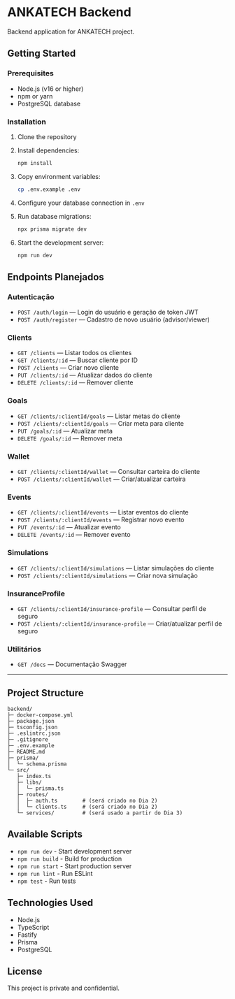 # ANKATECH Backend

Backend application for ANKATECH project.

## Getting Started

### Prerequisites

- Node.js (v16 or higher)
- npm or yarn
- PostgreSQL database

### Installation

1. Clone the repository
2. Install dependencies:
   ```bash
   npm install
   ```

3. Copy environment variables:
   ```bash
   cp .env.example .env
   ```

4. Configure your database connection in `.env`

5. Run database migrations:
   ```bash
   npx prisma migrate dev
   ```

6. Start the development server:
   ```bash
   npm run dev
   ```


## Endpoints Planejados

### Autenticação
- `POST /auth/login` — Login do usuário e geração de token JWT
- `POST /auth/register` — Cadastro de novo usuário (advisor/viewer)

### Clients
- `GET /clients` — Listar todos os clientes
- `GET /clients/:id` — Buscar cliente por ID
- `POST /clients` — Criar novo cliente
- `PUT /clients/:id` — Atualizar dados do cliente
- `DELETE /clients/:id` — Remover cliente

### Goals
- `GET /clients/:clientId/goals` — Listar metas do cliente
- `POST /clients/:clientId/goals` — Criar meta para cliente
- `PUT /goals/:id` — Atualizar meta
- `DELETE /goals/:id` — Remover meta

### Wallet
- `GET /clients/:clientId/wallet` — Consultar carteira do cliente
- `POST /clients/:clientId/wallet` — Criar/atualizar carteira

### Events
- `GET /clients/:clientId/events` — Listar eventos do cliente
- `POST /clients/:clientId/events` — Registrar novo evento
- `PUT /events/:id` — Atualizar evento
- `DELETE /events/:id` — Remover evento

### Simulations
- `GET /clients/:clientId/simulations` — Listar simulações do cliente
- `POST /clients/:clientId/simulations` — Criar nova simulação

### InsuranceProfile
- `GET /clients/:clientId/insurance-profile` — Consultar perfil de seguro
- `POST /clients/:clientId/insurance-profile` — Criar/atualizar perfil de seguro

### Utilitários
- `GET /docs` — Documentação Swagger

---

## Project Structure

```
backend/
├─ docker-compose.yml
├─ package.json
├─ tsconfig.json
├─ .eslintrc.json
├─ .gitignore
├─ .env.example
├─ README.md
├─ prisma/
│  └─ schema.prisma
└─ src/
   ├─ index.ts
   ├─ libs/
   │  └─ prisma.ts
   ├─ routes/
   │  ├─ auth.ts        # (será criado no Dia 2)
   │  └─ clients.ts     # (será criado no Dia 2)
   └─ services/         # (será usado a partir do Dia 3)
```

## Available Scripts

- `npm run dev` - Start development server
- `npm run build` - Build for production
- `npm run start` - Start production server
- `npm run lint` - Run ESLint
- `npm test` - Run tests

## Technologies Used

- Node.js
- TypeScript
- Fastify
- Prisma
- PostgreSQL

## License

This project is private and confidential.
